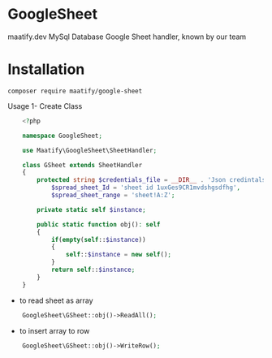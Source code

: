 # GoogleSheet

maatify.dev MySql Database Google Sheet handler, known by our team

# Installation

```shell
composer require maatify/google-sheet
```

Usage 
1- Create Class 
```PHP
    <?php

    namespace GoogleSheet;

    use Maatify\GoogleSheet\SheetHandler;

    class GSheet extends SheetHandler
    {
        protected string $credentials_file = __DIR__ . 'Json credintals location',
            $spread_sheet_Id = 'sheet id 1uxGes9CR1mvdshgsdfhg',
            $spread_sheet_range = 'sheet!A:Z';

        private static self $instance;

        public static function obj(): self
        {
            if(empty(self::$instance))
            {
                self::$instance = new self();
            }
            return self::$instance;
        }
    }
```

* to read sheet as array
```PHP
    GoogleSheet\GSheet::obj()->ReadAll();
```
* to insert array to row 
```PHP
    GoogleSheet\GSheet::obj()->WriteRow();
```